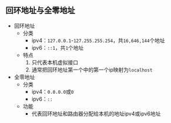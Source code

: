 ## 回环地址与全零地址
* 回环地址
    * 分类
        * ipv4：`127.0.0.1`-`127.255.255.254`，共`16,646,144`个地址
        * ipv6：`::1`，共`1`个地址
    * 特点
        1. 只代表本机虚拟接口
        1. 通常把回环地址第一个中的第一个ip映射为`localhost`
* 全零地址
    * 分类
        * ipv4：`0.0.0.0`或`0`
        * ipv6：`::`
    * 功能
        * 代表回环地址和路由器分配给本机的地址ipv4或ipv6地址
        